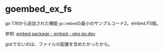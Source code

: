 # goembed_ex_fs

go 1.16から追加された機能
`go:embed`の最小のサンプルコード2。embed.FS版。

参照: [embed package - embed - pkg.go.dev](https://pkg.go.dev/embed)

gistでないのは、ファイルの配置を含めたかったから。
